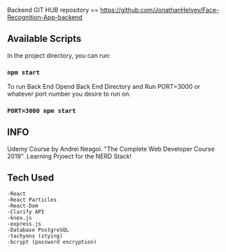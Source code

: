 Backend GIT HUB repository == https://github.com/JonathanHelvey/Face-Recognition-App-backend


## Available Scripts

In the project directory, you can run:

### `npm start`

To run Back End
Opend Back End Directory and Run PORT=3000 or whatever port number you desire to run on.

### `PORT=3000 npm start`

## INFO
Udemy Course by Andrei Neagoi. "The Complete Web Developer Course 2019".  Learning Prjoect for the NERD Stack!

## Tech Used

```
-React
-React Particles
-React-Dom
-Clarify API
-knex.js
-express.js
-Database PostgreSQL
-tachyons (stying)
-bcrypt (password encryption)
```

